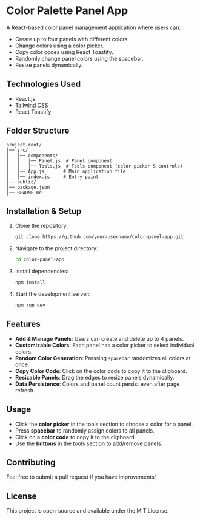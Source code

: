 # Color Palette Panel App

A React-based color panel management application where users can:
- Create up to four panels with different colors.
- Change colors using a color picker.
- Copy color codes using React Toastify.
- Randomly change panel colors using the spacebar.
- Resize panels dynamically.

## Technologies Used

- React.js
- Tailwind CSS
- React Toastify

## Folder Structure
```
project-root/
│── src/
│   │── components/
│   │   │── Panel.js  # Panel component
│   │   │── Tools.js  # Tools component (color picker & controls)
│   │── App.js       # Main application file
│   │── index.js     # Entry point
│── public/
│── package.json
│── README.md
```

## Installation & Setup

1. Clone the repository:
   ```bash
   git clone https://github.com/your-username/color-panel-app.git
   ```
2. Navigate to the project directory:
   ```bash
   cd color-panel-app
   ```
3. Install dependencies:
   ```bash
   npm install
   ```
4. Start the development server:
   ```bash
   npm run dev
   ```

## Features

- **Add & Manage Panels**: Users can create and delete up to 4 panels.
- **Customizable Colors**: Each panel has a color picker to select individual colors.
- **Random Color Generation**: Pressing `spacebar` randomizes all colors at once.
- **Copy Color Code**: Click on the color code to copy it to the clipboard.
- **Resizable Panels**: Drag the edges to resize panels dynamically.
- **Data Persistence**: Colors and panel count persist even after page refresh.

## Usage

- Click the **color picker** in the tools section to choose a color for a panel.
- Press **spacebar** to randomly assign colors to all panels.
- Click on a **color code** to copy it to the clipboard.
- Use the **buttons** in the tools section to add/remove panels.

## Contributing
Feel free to submit a pull request if you have improvements!

## License
This project is open-source and available under the MIT License.

